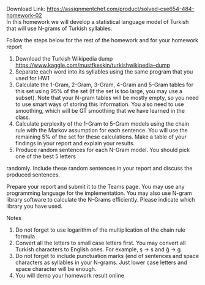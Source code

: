 Download Link: https://assignmentchef.com/product/solved-cse654-484-homework-02
<br>
In this homework we will develop a statistical language model of Turkish that will use N-grams of Turkish syllables.

Follow the steps below for the rest of the homework and for your homework report

<ol>

 <li>Download the Turkish Wikipedia dump <a href="https://www.kaggle.com/mustfkeskin/turkish-wikipedia-dump">https://www.kaggle.com/mustfkeskin/turkish</a><a href="https://www.kaggle.com/mustfkeskin/turkish-wikipedia-dump">wikipedia</a><a href="https://www.kaggle.com/mustfkeskin/turkish-wikipedia-dump">–</a><a href="https://www.kaggle.com/mustfkeskin/turkish-wikipedia-dump">dump</a></li>

 <li>Separate each word into its syllables using the same program that you used for HW1</li>

 <li>Calculate the 1-Gram, 2-Gram, 3-Gram, 4-Gram and 5-Gram tables for this set using 95% of the set (If the set is too large, you may use a subset). Note that your N-gram tables will be mostly empty, so you need to use smart ways of storing this information. You also need to use smoothing, which will be GT smoothing that we have learned in the class.</li>

 <li>Calculate perplexity of the 1-Gram to 5-Gram models using the chain rule with the Markov assumption for each sentence. You will use the remaining 5% of the set for these calculations. Make a table of your findings in your report and explain your results.</li>

 <li>Produce random sentences for each N-Gram model. You should pick one of the best 5 letters</li>

</ol>

randomly. Include these random sentences in your report and discuss the produced sentences.




Prepare your report and submit it to the Teams page. You may use any programming language for the implementation. You may also use N-gram library software to calculate the N-Grams efficiently. Please indicate which library you have used.




Notes

<ol>

 <li>Do not forget to use logarithm of the multiplication of the chain rule formula</li>

 <li>Convert all the letters to small case letters first. You may convert all Turkish characters to English ones. For example, ş -&gt; s and ğ -&gt; g</li>

 <li>Do not forget to include punctuation marks (end of sentences and space characters as syllables in your N-grams. Just lower case letters and space character will be enough.</li>

 <li>You will demo your homework result online</li>

</ol>